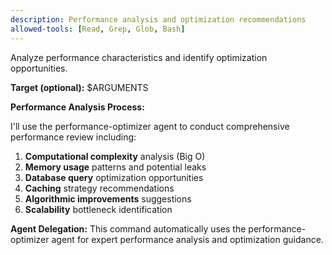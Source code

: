 ```yaml
---
description: Performance analysis and optimization recommendations
allowed-tools: [Read, Grep, Glob, Bash]
---
```


Analyze performance characteristics and identify optimization opportunities.

**Target (optional):** $ARGUMENTS

**Performance Analysis Process:**

I'll use the performance-optimizer agent to conduct comprehensive performance review including:

1. **Computational complexity** analysis (Big O)
2. **Memory usage** patterns and potential leaks
3. **Database query** optimization opportunities  
4. **Caching** strategy recommendations
5. **Algorithmic improvements** suggestions
6. **Scalability** bottleneck identification

**Agent Delegation:**
This command automatically uses the performance-optimizer agent for expert performance analysis and optimization guidance.